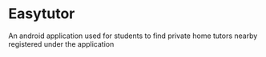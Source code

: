 # Easytutor
An android application used for students to find private home tutors nearby registered under the application
